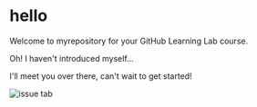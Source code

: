# hello

Welcome to myrepository for your GitHub Learning Lab course.  

Oh! I haven't introduced myself...

I'll meet you over there, can't wait to get started!

![issue tab](https://lab.github.com/public/images/issue_tab.png)

